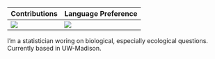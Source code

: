 
|   Contributions   |   Language Preference   |
| ---- | ---- |
|   ![](https://github-readme-stats.vercel.app/api?username=YunyiShen&count_private=true&show_icons=true&theme=radical)   |![](https://github-readme-stats.vercel.app/api/top-langs/?username=YunyiShen&count_private=true&show_icons=true&theme=radical&layout=compact&hide=HTML)|

I’m a statistician woring on biological, especially ecological questions. Currently based in UW-Madison. 

<!--
**YunyiShen/YunyiShen** is a ✨ _special_ ✨ repository because its `README.md` (this file) appears on your GitHub profile.


Here are some ideas to get you started:

- 🔭 I’m currently working on ...
- 🌱 I’m currently learning ...
- 👯 I’m looking to collaborate on ...
- 🤔 I’m looking for help with ...
- 💬 Ask me about ...
- 📫 How to reach me: ...
- 😄 Pronouns: ...
- ⚡ Fun fact: ...
-->
